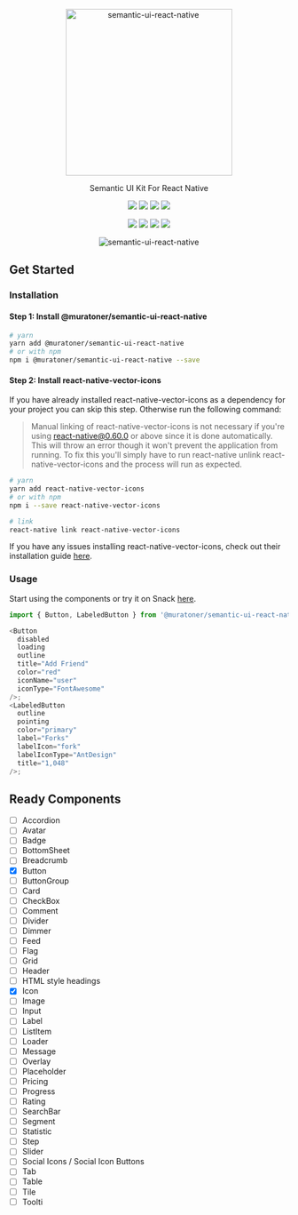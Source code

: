 <p align="center">
  <img alt="semantic-ui-react-native" src="https://user-images.githubusercontent.com/4863567/102728950-86e3aa80-433f-11eb-9f6c-edbe1153a8b5.png" width="300">
</p>

<p align="center">
  Semantic UI Kit For React Native
</p>

<p align="center">
  <a href="https://www.npmjs.com/package/@muratoner/semantic-ui-react-native"><img src="https://img.shields.io/npm/v/@muratoner/semantic-ui-react-native.svg"></a>
  <a href="https://travis-ci.org/muratoner/semantic-ui-react-native"><img src="https://img.shields.io/travis/muratoner/semantic-ui-react-native/master.svg"></a>
  <a href="https://codecov.io/gh/muratoner/semantic-ui-react-native"><img src="https://codecov.io/gh/muratoner/semantic-ui-react-native/coverage.svg"></a>
  <a href="https://www.npmjs.com/package/@muratoner/semantic-ui-react-native"><img src="https://img.shields.io/npm/dm/@muratoner/semantic-ui-react-native.svg"></a>
</p>

<p align="center">
  <a href="https://github.com/prettier/prettier"><img src="https://img.shields.io/badge/styled_with-prettier-ff69b4.svg"></a>
  <a href="http://makeapullrequest.com/"><img src="https://img.shields.io/badge/PRs-welcome-brightgreen.svg"></a>
  <a href="https://david-dm.org/muratoner/semantic-ui-react-native"><img src="https://david-dm.org/muratoner/semantic-ui-react-native.svg"></a>
  <a href="https://opensource.org/licenses/MIT"><img src="https://img.shields.io/badge/License-MIT-blue.svg"></a>
</p>

<p align="center">
  <img alt="semantic-ui-react-native" src="https://user-images.githubusercontent.com/4863567/102729025-e477f700-433f-11eb-8e5a-08b466c7c211.jpg">
</p>

## Get Started

### Installation

#### Step 1: Install @muratoner/semantic-ui-react-native

```bash
# yarn
yarn add @muratoner/semantic-ui-react-native
# or with npm
npm i @muratoner/semantic-ui-react-native --save
```

#### Step 2: Install react-native-vector-icons

If you have already installed react-native-vector-icons as a dependency for your project you can skip this step. Otherwise run the following command:

> Manual linking of react-native-vector-icons is not necessary if you're using react-native@0.60.0 or above since it is done automatically. This will throw an error though it won't prevent the application from running. To fix this you'll simply have to run react-native unlink react-native-vector-icons and the process will run as expected.

```bash
# yarn
yarn add react-native-vector-icons
# or with npm
npm i --save react-native-vector-icons

# link
react-native link react-native-vector-icons
```

If you have any issues installing react-native-vector-icons, check out their installation guide [here](https://github.com/oblador/react-native-vector-icons#installation).

### Usage

Start using the components or try it on Snack
[here](https://snack.expo.io/@muratoner/semantic-ui-react-native).

```js
import { Button, LabeledButton } from '@muratoner/semantic-ui-react-native';

<Button
  disabled
  loading
  outline
  title="Add Friend"
  color="red"
  iconName="user"
  iconType="FontAwesome"
/>;
<LabeledButton
  outline
  pointing
  color="primary"
  label="Forks"
  labelIcon="fork"
  labelIconType="AntDesign"
  title="1,048"
/>;
```

## Ready Components

- [ ] Accordion
- [ ] Avatar
- [ ] Badge
- [ ] BottomSheet
- [ ] Breadcrumb
- [x] Button
- [ ] ButtonGroup
- [ ] Card
- [ ] CheckBox
- [ ] Comment
- [ ] Divider
- [ ] Dimmer
- [ ] Feed
- [ ] Flag
- [ ] Grid
- [ ] Header
- [ ] HTML style headings
- [x] Icon
- [ ] Image
- [ ] Input
- [ ] Label
- [ ] ListItem
- [ ] Loader
- [ ] Message
- [ ] Overlay
- [ ] Placeholder
- [ ] Pricing
- [ ] Progress
- [ ] Rating
- [ ] SearchBar
- [ ] Segment
- [ ] Statistic
- [ ] Step
- [ ] Slider
- [ ] Social Icons / Social Icon Buttons
- [ ] Tab
- [ ] Table
- [ ] Tile
- [ ] Toolti
